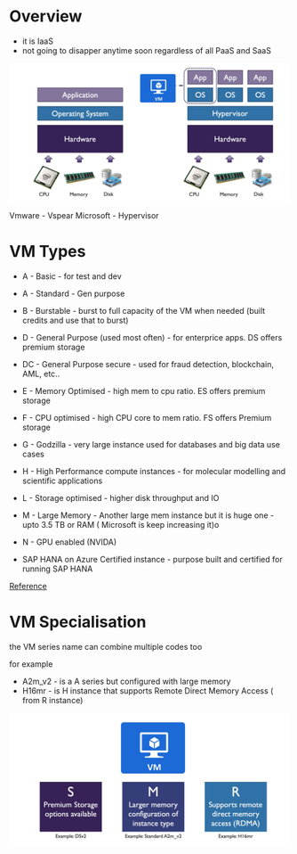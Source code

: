 # Overview

* it is IaaS 
* not going to disapper anytime soon regardless of all PaaS and SaaS

![image VM](./img/vm.png)


Vmware - Vspear
Microsoft - Hypervisor


# VM Types

* A - Basic - for test and dev
* A - Standard - Gen purpose

* B - Burstable - burst to full capacity of the VM when needed (built credits and use that to burst)

* D - General Purpose (used most often) - for enterprice apps. DS offers premium storage

* DC - General Purpose secure - used for fraud detection, blockchain, AML, etc..

* E - Memory Optimised - high mem to cpu ratio. ES offers premium storage

* F - CPU optimised - high CPU core to mem ratio. FS offers Premium storage

* G - Godzilla - very large instance used for databases and big data use cases

* H - High Performance compute instances - for molecular modelling and scientific applications

* L - Storage optimised - higher disk throughput and IO

* M - Large Memory - Another large mem instance but it is huge one - upto 3.5 TB or RAM ( Microsoft is keep increasing it)o

* N - GPU enabled (NVIDA)

* SAP HANA on Azure Certified instance - purpose built and certified for running SAP HANA

[Reference](https://docs.microsoft.com/en-us/learn/modules/configure-virtual-machines/4-determine-virtual-machine-sizing)

# VM Specialisation

the VM series name can combine multiple codes too

for example 
* A2m_v2 - is a A series but configured with large memory
* H16mr - is H instance that supports Remote Direct Memory Access ( from R instance)


![image VM Specialisation](./img/vm-specialisation.png)